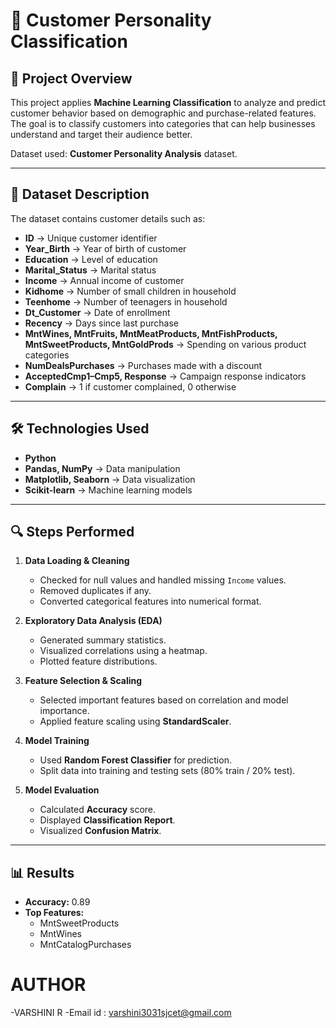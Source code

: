 # 🧠 Customer Personality Classification

## 📌 Project Overview
This project applies **Machine Learning Classification** to analyze and predict customer behavior based on demographic and purchase-related features.  
The goal is to classify customers into categories that can help businesses understand and target their audience better.

Dataset used: **Customer Personality Analysis** dataset.

---

## 📂 Dataset Description
The dataset contains customer details such as:
- **ID** → Unique customer identifier  
- **Year_Birth** → Year of birth of customer  
- **Education** → Level of education  
- **Marital_Status** → Marital status  
- **Income** → Annual income of customer  
- **Kidhome** → Number of small children in household  
- **Teenhome** → Number of teenagers in household  
- **Dt_Customer** → Date of enrollment  
- **Recency** → Days since last purchase  
- **MntWines, MntFruits, MntMeatProducts, MntFishProducts, MntSweetProducts, MntGoldProds** → Spending on various product categories  
- **NumDealsPurchases** → Purchases made with a discount  
- **AcceptedCmp1–Cmp5, Response** → Campaign response indicators  
- **Complain** → 1 if customer complained, 0 otherwise  

---

## 🛠️ Technologies Used
- **Python**
- **Pandas, NumPy** → Data manipulation  
- **Matplotlib, Seaborn** → Data visualization  
- **Scikit-learn** → Machine learning models  

---

## 🔍 Steps Performed
1. **Data Loading & Cleaning**
   - Checked for null values and handled missing `Income` values.
   - Removed duplicates if any.
   - Converted categorical features into numerical format.

2. **Exploratory Data Analysis (EDA)**
   - Generated summary statistics.
   - Visualized correlations using a heatmap.
   - Plotted feature distributions.

3. **Feature Selection & Scaling**
   - Selected important features based on correlation and model importance.
   - Applied feature scaling using **StandardScaler**.

4. **Model Training**
   - Used **Random Forest Classifier** for prediction.
   - Split data into training and testing sets (80% train / 20% test).

5. **Model Evaluation**
   - Calculated **Accuracy** score.
   - Displayed **Classification Report**.
   - Visualized **Confusion Matrix**.

---

## 📊 Results
- **Accuracy:** 0.89 
- **Top Features:**
  - MntSweetProducts
  - MntWines
  - MntCatalogPurchases 
 

# AUTHOR
-VARSHINI R
-Email id : varshini3031sjcet@gmail.com

